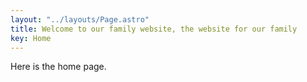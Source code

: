 ```yaml
---
layout: "../layouts/Page.astro"
title: Welcome to our family website, the website for our family
key: Home
---
```


Here is the home page.
